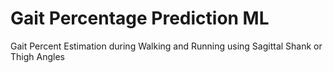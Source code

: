 # Gait Percentage Prediction ML
Gait Percent Estimation during Walking and Running using Sagittal Shank or Thigh Angles
